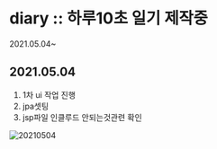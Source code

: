 # diary :: 하루10초 일기 제작중
2021.05.04~

## 2021.05.04  
1. 1차 ui 작업 진행   
2. jpa셋팅  
3. jsp파일 인클루드 안되는것관련 확인  
 
![20210504](https://user-images.githubusercontent.com/24291415/117003746-34b88a00-ad20-11eb-9b56-aba592445780.png)
